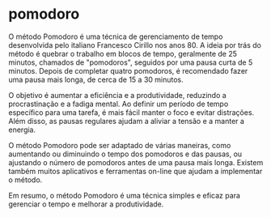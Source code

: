 # pomodoro
O método Pomodoro é uma técnica de gerenciamento de tempo desenvolvida pelo italiano Francesco Cirillo nos anos 80. A ideia por trás do método é quebrar o 
trabalho em blocos de tempo, geralmente de 25 minutos, chamados de "pomodoros", seguidos por uma pausa curta de 5 minutos. Depois de completar quatro pomodoros,
é recomendado fazer uma pausa mais longa, de cerca de 15 a 30 minutos.

O objetivo é aumentar a eficiência e a produtividade, reduzindo a procrastinação e a fadiga mental. Ao definir um período de tempo específico para uma tarefa, 
é mais fácil manter o foco e evitar distrações. Além disso, as pausas regulares ajudam a aliviar a tensão e a manter a energia.

O método Pomodoro pode ser adaptado de várias maneiras, como aumentando ou diminuindo o tempo dos pomodoros e das pausas, ou ajustando o número de pomodoros antes 
de uma pausa mais longa. Existem também muitos aplicativos e ferramentas on-line que ajudam a implementar o método.

Em resumo, o método Pomodoro é uma técnica simples e eficaz para gerenciar o tempo e melhorar a produtividade.
